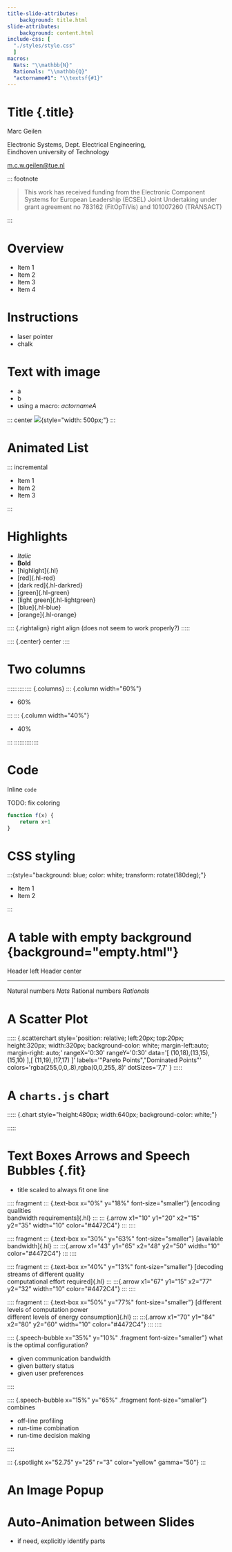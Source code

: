 ```yaml
---
title-slide-attributes:
    background: title.html
slide-attributes:
    background: content.html
include-css: [
  "./styles/style.css"
  ]
macros:
  Nats: "\\mathbb{N}"
  Rationals: "\\mathbb{Q}"
  "actorname#1": "\\textsf{#1}"
---
```


# Title {.title}

Marc Geilen

Electronic Systems, Dept. Electrical Engineering,\
Eindhoven university of Technology

[m.c.w.geilen@tue.nl](m.c.w.geilen@tue.nl)

::: footnote

> This work has received funding from the Electronic Component Systems for European Leadership (ECSEL) Joint Undertaking under grant agreement no 783162 (FitOpTiVis) and 101007260 (TRANSACT)

:::

# Overview

- Item 1
- Item 2
- Item 3
- Item 4

# Instructions

- laser pointer
- chalk

# Text with image

- a
- b
- using a macro: ${{actorname{A}}}$

::: center
![](figures/example.png){style="width: 500px;"}
:::

# Animated List

::: incremental

- Item 1
- Item 2
- Item 3

:::

# Highlights

- *Italic*
- **Bold**
- [highlight]{.hl}
- [red]{.hl-red}
- [dark red]{.hl-darkred}
- [green]{.hl-green}
- [light green]{.hl-lightgreen}
- [blue]{.hl-blue}
- [orange]{.hl-orange}

:::: {.rightalign}
right align (does not seem to work properly?)
:::::

:::: {.center}
center
::::

# Two columns

:::::::::::::: {.columns}
::: {.column width="60%"}

- 60%

:::
::: {.column width="40%"}

- 40%

:::
::::::::::::::

# Code

Inline `code`

TODO: fix coloring

``` javascript
function f(x) {
    return x+1
}
```

# CSS styling

:::{style="background: blue; color: white; transform: rotate(180deg);"}

- Item 1
- Item 2

:::

# A table with empty background {background="empty.html"}

Header left                         Header center
--------------------------------  -----------------
Natural numbers                   ${{Nats}}$
Rational numbers                  ${{Rationals}}$

# A Scatter Plot

::::: {.scatterchart
  style='position: relative; left:20px; top:20px; height:320px; width:320px; background-color: white; margin-left:auto; margin-right: auto;'
  rangeX='0:30'
  rangeY='0:30'
  data='[
        (10,18),(13,15),(15,10)
    ],[
        (11,19),(17,17)
    ]'
  labels='"Pareto Points","Dominated Points"'
  colors='rgba(255,0,0,.8),rgba(0,0,255,.8)'
  dotSizes='7,7'
  }
:::::

# A `charts.js` chart

::::: {.chart style="height:480px; width:640px; background-color: white;"}
<!--
{
  "options": {
    "scales": {
      "x": {
        "type": "linear",
        "min": 0,
        "max": 50,
        "ticks": {
            "font": {
                "size": 24,
                "weight": "bold"
            },
            "color": "black"
        }
      },
      "y": {
        "type": "linear",
        "min": 0,
        "max": 20,
        "ticks": {
            "font": {
                "size": 24,
                "weight": "bold"
            },
            "color": "black"
        }
      }
    },
    "plugins": {
      "legend": {
        "display": false
      }
    }
  },
  "data": {
    "datasets":[
      {
        "data":[{"x": 10, "y": 18}, {"x": 15, "y": 10}],
        "backgroundColor":"rgba(255,0,0,.8)",
        "pointRadius": 10, "pointHoverRadius": 20
      },
      {
        "data":[{"x": 11, "y": 19}, {"x": 17, "y": 17}],
        "backgroundColor":"rgba(0,0,255,.8)",
        "pointRadius": 10, "pointHoverRadius": 20
      }
    ]
  }
}
-->
:::::

# Text Boxes Arrows and Speech Bubbles {.fit}

- title scaled to always fit one line

:::: fragment
::: {.text-box x="0%" y="18%" font-size="smaller"}
[encoding qualities\
bandwidth requirements]{.hl}
:::
::: {.arrow x1="10" y1="20" x2="15" y2="35" width="10" color="#4472C4"}
:::
::::

:::: fragment
::: {.text-box x="30%" y="63%" font-size="smaller"}
[available bandwidth]{.hl}
:::
:::{.arrow x1="43" y1="65" x2="48" y2="50" width="10" color="#4472C4"}
:::
::::

:::: fragment
::: {.text-box x="40%" y="13%" font-size="smaller"}
[decoding streams of different quality\
computational effort required]{.hl}
:::
:::{.arrow x1="67" y1="15" x2="77" y2="32" width="10" color="#4472C4"}
:::
::::

:::: fragment
::: {.text-box x="50%" y="77%" font-size="smaller"}
[different levels of computation power\
different levels of energy consumption]{.hl}
:::
:::{.arrow x1="70" y1="84" x2="80" y2="60" width="10" color="#4472C4"}
:::
::::

:::: {.speech-bubble x="35%" y="10%" .fragment font-size="smaller"}
what is the optimal configuration?

- given communication bandwidth
- given battery status
- given user preferences

::::

:::: {.speech-bubble x="15%" y="65%" .fragment font-size="smaller"}
combines

- off-line profiling
- run-time combination
- run-time decision making

::::

::: {.spotlight x="52.75" y="25" r="3" color="yellow" gamma="50"}
:::

# An Image Popup

# Auto-Animation between Slides

- if need, explicitly identify parts

<!-- markdownlint-disable-file MD024 MD025 MD041 MD035 MD045 -->
